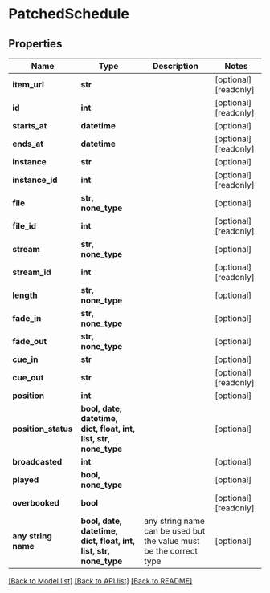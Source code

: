 # PatchedSchedule


## Properties
Name | Type | Description | Notes
------------ | ------------- | ------------- | -------------
**item_url** | **str** |  | [optional] [readonly] 
**id** | **int** |  | [optional] [readonly] 
**starts_at** | **datetime** |  | [optional] 
**ends_at** | **datetime** |  | [optional] [readonly] 
**instance** | **str** |  | [optional] 
**instance_id** | **int** |  | [optional] [readonly] 
**file** | **str, none_type** |  | [optional] 
**file_id** | **int** |  | [optional] [readonly] 
**stream** | **str, none_type** |  | [optional] 
**stream_id** | **int** |  | [optional] [readonly] 
**length** | **str, none_type** |  | [optional] 
**fade_in** | **str, none_type** |  | [optional] 
**fade_out** | **str, none_type** |  | [optional] 
**cue_in** | **str** |  | [optional] 
**cue_out** | **str** |  | [optional] [readonly] 
**position** | **int** |  | [optional] 
**position_status** | **bool, date, datetime, dict, float, int, list, str, none_type** |  | [optional] 
**broadcasted** | **int** |  | [optional] 
**played** | **bool, none_type** |  | [optional] 
**overbooked** | **bool** |  | [optional] [readonly] 
**any string name** | **bool, date, datetime, dict, float, int, list, str, none_type** | any string name can be used but the value must be the correct type | [optional]

[[Back to Model list]](../README.md#documentation-for-models) [[Back to API list]](../README.md#documentation-for-api-endpoints) [[Back to README]](../README.md)


